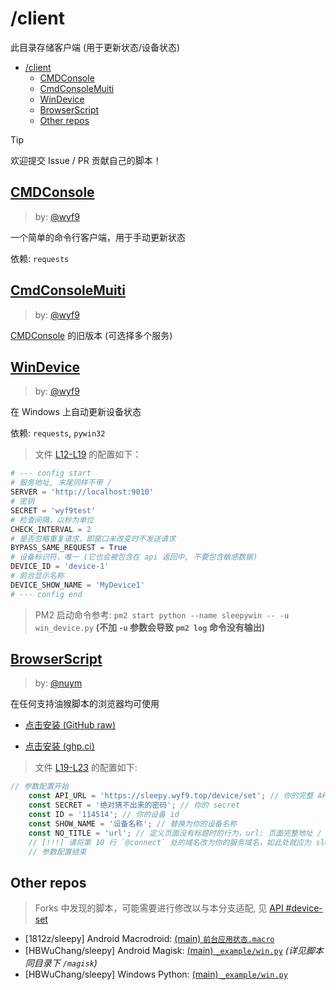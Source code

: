 # /client

此目录存储客户端 (用于更新状态/设备状态)

- [/client](#client)
  - [CMDConsole](#cmdconsole)
  - [CmdConsoleMuiti](#cmdconsolemuiti)
  - [WinDevice](#windevice)
  - [BrowserScript](#browserscript)
  - [Other repos](#other-repos)

> [!TIP]
> 欢迎提交 Issue / PR 贡献自己的脚本！

## [CMDConsole](./cmd_console.py)

> by: [@wyf9](https://github.com/wyf9)

一个简单的命令行客户端，用于手动更新状态

依赖: `requests`

## [CmdConsoleMuiti](./cmd_console_muiti.py)

> by: [@wyf9](https://github.com/wyf9)

[CMDConsole](#cmdconsole) 的旧版本 (可选择多个服务)

## [WinDevice](./win_device.py)

> by: [@wyf9](https://github.com/wyf9)

在 Windows 上自动更新设备状态

依赖: `requests`, `pywin32`

> 文件 [L12-L19](https://github.com/wyf9/sleepy/blob/main/client/win_device.py#L12-L19) 的配置如下：

```py
# --- config start
# 服务地址, 末尾同样不带 /
SERVER = 'http://localhost:9010'
# 密钥
SECRET = 'wyf9test'
# 检查间隔，以秒为单位
CHECK_INTERVAL = 2
# 是否忽略重复请求，即窗口未改变时不发送请求
BYPASS_SAME_REQUEST = True
# 设备标识符，唯一 (它也会被包含在 api 返回中, 不要包含敏感数据)
DEVICE_ID = 'device-1'
# 前台显示名称
DEVICE_SHOW_NAME = 'MyDevice1'
# --- config end
```

> PM2 启动命令参考: `pm2 start python --name sleepywin -- -u win_device.py` **(不加 `-u` 参数会导致 `pm2 log` 命令没有输出)**

## [BrowserScript](./页面标题上报脚本-2024.12.2.user.js)

> by: [@nuym](https://github.com/nuym)

在任何支持油猴脚本的浏览器均可使用

- [点击安装 (GitHub raw)](https://raw.githubusercontent.com/wyf9/sleepy/main/client/页面标题上报脚本-2024.12.2.user.js)

- [点击安装 (ghp.ci)](https://ghp.ci/https://raw.githubusercontent.com/wyf9/sleepy/main/client/页面标题上报脚本-2024.12.2.user.js)

> 文件 [L19-L23](https://github.com/wyf9/sleepy/blob/main/client/页面标题上报脚本-2024.12.2.user.js#L19-L25) 的配置如下:

```js
// 参数配置开始
    const API_URL = 'https://sleepy.wyf9.top/device/set'; // 你的完整 API 地址，以 `/device/set` 结尾
    const SECRET = '绝对猜不出来的密码'; // 你的 secret
    const ID = '114514'; // 你的设备 id
    const SHOW_NAME = '设备名称'; // 替换为你的设备名称
    const NO_TITLE = 'url'; // 定义页面没有标题时的行为，url: 页面完整地址 / host: 域名 / 其他: 对应值
    // [!!!] 请将第 10 行 `@connect` 处的域名改为你的服务域名，如此处就应为 sleepy.wyf9.top
    // 参数配置结束
```

## Other repos

> Forks 中发现的脚本，可能需要进行修改以与本分支适配, 见 [API #device-set](../doc/api.md#device-set)

- [1812z/sleepy] Android Macrodroid: [(main) `前台应用状态.macro`](https://github.com/1812z/sleepy/blob/main/%E5%89%8D%E5%8F%B0%E5%BA%94%E7%94%A8%E7%8A%B6%E6%80%81.macro)
- [HBWuChang/sleepy] Android Magisk: [(main) `_example/win.py`](https://github.com/HBWuChang/sleepy/blob/main/_example/win.py) *(详见脚本同目录下 `/magisk`)*
- [HBWuChang/sleepy] Windows Python: [(main) `_example/win.py`](https://github.com/HBWuChang/sleepy/blob/main/_example/win.py)